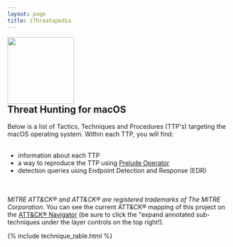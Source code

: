 ```yaml
---
layout: page
title: iThreatopedia
---
```


<script async src="https://www.googletagmanager.com/gtag/js?id="></script>
<script>
  window.dataLayer = window.dataLayer || [];
  function gtag(){dataLayer.push(arguments);}
  gtag('js', new Date());

  gtag('config', '');
</script>

<div class="header-box">
<a href="https://github.com/iThreatopedia/iThreatopedia.github.io/blob/main/README.md"><img src="{{ '/assets/logo.png' | relative_url }}" height="150" style="margin-right: 10px;"></a>
<div>
<h2 style="margin-top: 0">Threat Hunting for macOS</h2>
Below is a list of Tactics, Techniques and Procedures (TTP's) targeting the macOS operating system. Within each TTP, you will find:
<br>
<br>
<ul>
  <li>information about each TTP</li>
  <li>a way to reproduce the TTP using <a href="https://www.prelude.org">Prelude Operator</a></li>
  <li>detection queries using Endpoint Detection and Response (EDR)</li>
</ul>
<br>
<br>
<span style="font-style: italic;">MITRE ATT&amp;CK&reg; and ATT&amp;CK&reg; are registered trademarks of The MITRE Corporation.</span> You can see the current ATT&amp;CK&reg; mapping of this project on the <a href="https://mitre-attack.github.io/attack-navigator/#layerURL={{ '/mitre_attack_navigator_layer.json' | absolute_url | replace:"http://","https://" }}">ATT&amp;CK&reg; Navigator</a> (be sure to click the "expand annotated sub-techniques under the layer controls on the top right!).

</div>
</div>

[tactics]: /tactics/

{% include technique_table.html %}
